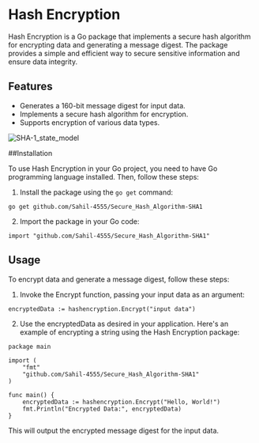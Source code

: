 # Hash Encryption

Hash Encryption is a Go package that implements a secure hash algorithm for encrypting data and generating a message digest. The package provides a simple and efficient way to secure sensitive information and ensure data integrity.

## Features

- Generates a 160-bit message digest for input data.
- Implements a secure hash algorithm for encryption.
- Supports encryption of various data types.

![SHA-1_state_model](https://user-images.githubusercontent.com/62175306/94359128-d14be700-00c2-11eb-9e9d-8dc78d1fb41a.png)

##Installation

To use Hash Encryption in your Go project, you need to have Go programming language installed. Then, follow these steps:

1. Install the package using the `go get` command:
```
go get github.com/Sahil-4555/Secure_Hash_Algorithm-SHA1
```
2. Import the package in your Go code:
```
import "github.com/Sahil-4555/Secure_Hash_Algorithm-SHA1"
```
## Usage
To encrypt data and generate a message digest, follow these steps:

1. Invoke the Encrypt function, passing your input data as an argument:
```
encryptedData := hashencryption.Encrypt("input data")
```
2. Use the encryptedData as desired in your application.
Here's an example of encrypting a string using the Hash Encryption package:
```
package main

import (
	"fmt"
	"github.com/Sahil-4555/Secure_Hash_Algorithm-SHA1"
)

func main() {
	encryptedData := hashencryption.Encrypt("Hello, World!")
	fmt.Println("Encrypted Data:", encryptedData)
}
```
This will output the encrypted message digest for the input data.

